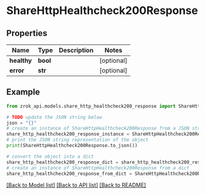 # ShareHttpHealthcheck200Response


## Properties

Name | Type | Description | Notes
------------ | ------------- | ------------- | -------------
**healthy** | **bool** |  | [optional] 
**error** | **str** |  | [optional] 

## Example

```python
from zrok_api.models.share_http_healthcheck200_response import ShareHttpHealthcheck200Response

# TODO update the JSON string below
json = "{}"
# create an instance of ShareHttpHealthcheck200Response from a JSON string
share_http_healthcheck200_response_instance = ShareHttpHealthcheck200Response.from_json(json)
# print the JSON string representation of the object
print(ShareHttpHealthcheck200Response.to_json())

# convert the object into a dict
share_http_healthcheck200_response_dict = share_http_healthcheck200_response_instance.to_dict()
# create an instance of ShareHttpHealthcheck200Response from a dict
share_http_healthcheck200_response_from_dict = ShareHttpHealthcheck200Response.from_dict(share_http_healthcheck200_response_dict)
```
[[Back to Model list]](../README.md#documentation-for-models) [[Back to API list]](../README.md#documentation-for-api-endpoints) [[Back to README]](../README.md)


